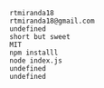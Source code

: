 
  
    rtmiranda18
    rtmiranda18@gmail.com
    undefined
    short but sweet
    MIT
    npm installl
    node index.js
    undefined
    undefined

  